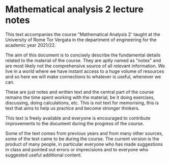 # Mathematical analysis 2 lecture notes

This text accompanies the course "Mathematical Analysis 2' taught at the University of Rome Tor Vergata in the department of engineering for the academic year 2021/22.

The aim of this document is to concisely describe the fundamental details related to the material of the course.
They are aptly named as "notes" and are most likely not the comprehensive source of all relevant information.
We live in a world where we have instant access to a huge volume of resources and so here we will make connections to whatever is useful, whenever we can. 

These are just notes and written text and the central part of the course remains the time spent working with the material, be it doing exercises, discussing, doing calculations, etc. This is not text for memorising, this is text that aims to help us practice and become stronger thinkers.

This text is freely available and everyone is encouraged to contribute improvements to the document during the progress of the course. 

Some of the text comes from previous years and from many other sources, some of the text came to be during the course. The current version is the product of many people, in particular everyone who has made suggestions in class and pointed out errors or imprecisions and to everyone who suggested useful additional content.
